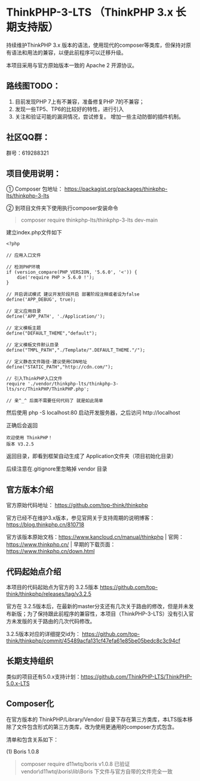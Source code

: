 # ThinkPHP-3-LTS    （ThinkPHP 3.x 长期支持版）

持续维护ThinkPHP 3.x 版本的语法，使用现代的composer等类库，但保持对原有语法和用法的兼容，以便此前程序可以迁移升级。

本项目采用与官方原始版本一致的 Apache 2 开源协议。

路线图TODO：
------------
1. 目前发现PHP 7上有不兼容，准备修复PHP 7的不兼容；
2. 发现一些TP5、TP6的比较好的特性，进行引入
3. 关注和验证可能的漏洞情况，尝试修复。 增加一些主动防御的插件机制。

社区QQ群：
---------
群号：619288321


项目使用说明：
------------

① Composer 包地址： https://packagist.org/packages/thinkphp-lts/thinkphp-3-lts

② 到项目文件夹下使用执行composer安装命令

> composer require thinkphp-lts/thinkphp-3-lts dev-main


建立index.php文件如下

```
<?php

// 应用入口文件

// 检测PHP环境
if (version_compare(PHP_VERSION, '5.6.0', '<')) {
    die('require PHP > 5.6.0 !');
}

// 开启调试模式 建议开发阶段开启 部署阶段注释或者设为false
define('APP_DEBUG', true);

// 定义应用目录
define('APP_PATH', './Application/');

// 定义模板主题
define("DEFAULT_THEME","default");

// 定义模板文件默认目录
define("TMPL_PATH","./Template/".DEFAULT_THEME."/");

// 定义静态文件路径-建议使用CDN地址
define("STATIC_PATH","http://cdn.com/");

// 引入ThinkPHP入口文件
require './vendor/thinkphp-lts/thinkphp-3-lts/src/ThinkPHP/ThinkPHP.php';

// 亲^_^ 后面不需要任何代码了 就是如此简单

```

然后使用 php -S localhost:80 启动开发服务器，之后访问 http://localhost

正确后会返回

```
欢迎使用 ThinkPHP！
版本 V3.2.5
```

返回目录，即看到框架自动生成了 Application文件夹（项目初始化目录）

后续注意在.gitignore里忽略掉 vendor 目录



官方版本介绍
------------

官方原始代码地址：  https://github.com/top-think/thinkphp 

官方已经不在维护3.x版本，参见官网关于支持周期的说明博客：https://blog.thinkphp.cn/810718

官方该版本原始文档：https://www.kancloud.cn/manual/thinkphp  | 官网： https://www.thinkphp.cn/ | 早期的下载页面：https://www.thinkphp.cn/down.html

代码起始点介绍
--------------

本项目的代码起始点为官方的  3.2.5版本 https://github.com/top-think/thinkphp/releases/tag/v3.2.5 

官方在 3.2.5版本后，在最新的master分支还有几次关于路由的修改，但是并未发布新版；为了保持跟此前程序的兼容性，本项目（ThinkPHP-3-LTS）没有引入官方未发版的关于路由的几次代码修改。

3.2.5版本对应的详细提交id为： https://github.com/top-think/thinkphp/commit/45489acfa131cf47efa61e85be05bedc8c3c94cf

长期支持组织
------------
类似的项目还有5.0.x支持计划：https://github.com/ThinkPHP-LTS/ThinkPHP-5.0.x-LTS 

Composer化
----------
在官方版本的 ThinkPHP/Library/Vendor/ 目录下存在第三方类库，本LTS版本移除了文件包含形式的第三方类库，改为使用更通用的composer方式包含。

清单和包含关系如下：

(1) Boris 1.0.8  
  > composer require d11wtq/boris v1.0.8
  已验证 vendor\d11wtq\boris\lib\Boris 下文件与官方自带的文件完全一致





